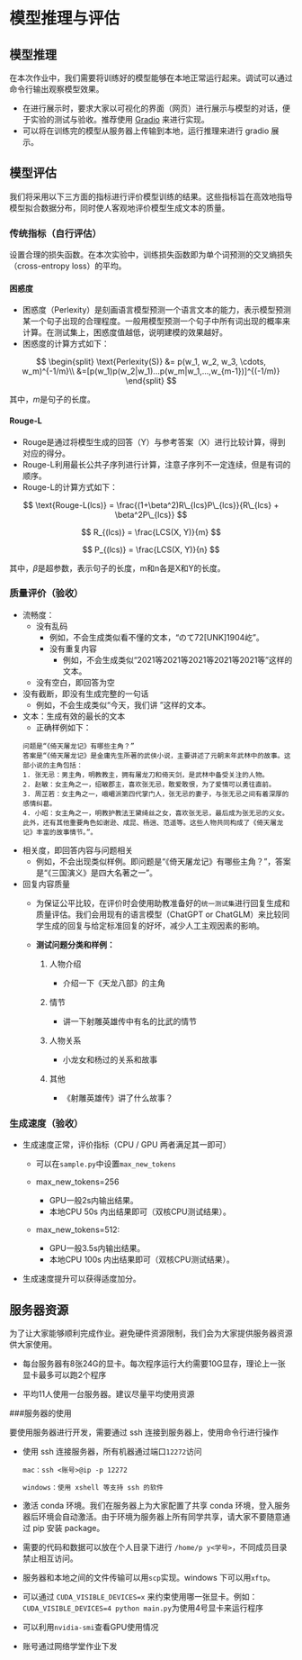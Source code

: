 # 模型推理与评估

## 模型推理

在本次作业中，我们需要将训练好的模型能够在本地正常运行起来。调试可以通过命令行输出观察模型效果。

- 在进行展示时，要求大家以可视化的界面（网页）进行展示与模型的对话，便于实验的测试与验收。推荐使用 [Gradio](https://www.gradio.app/guides/quickstart) 来进行实现。
- 可以将在训练完的模型从服务器上传输到本地，运行推理来进行 gradio 展示。

## 模型评估

我们将采用以下三方面的指标进行评价模型训练的结果。这些指标旨在高效地指导模型拟合数据分布，同时使人客观地评价模型生成文本的质量。

### 传统指标（自行评估）

设置合理的损失函数。在本次实验中，训练损失函数即为单个词预测的交叉熵损失（cross-entropy loss）的平均。

#### 困惑度

* 困惑度（Perlexity）是刻画语言模型预测一个语言文本的能力，表示模型预测某一个句子出现的合理程度。一般用模型预测一个句子中所有词出现的概率来计算。在测试集上，困惑度值越低，说明建模的效果越好。
* 困惑度的计算方式如下：

$$
\begin{split}
\text{Perlexity(S)} &= p(w_1, w_2, w_3, \cdots, w_m)^{-1/m}\\
&=[p(w_1)p(w_2|w_1)...p(w_m|w_1,...,w_{m-1})]^{(-1/m)}
\end{split}
$$

其中，$m$是句子的长度。

#### Rouge-L

* Rouge是通过将模型生成的回答（Y）与参考答案（X）进行比较计算，得到对应的得分。
* Rouge-L利用最长公共子序列进行计算，注意子序列不一定连续，但是有词的顺序。
* Rouge-L的计算方式如下：

$$
\text{Rouge-L(lcs)} = \frac{(1+\beta^2)R\_{lcs}P\_{lcs}}{R\_{lcs} + \beta^2P\_{lcs}}
$$

$$
R_{(lcs)} = \frac{LCS(X, Y)}{m}
$$

$$
P_{(lcs)} = \frac{LCS(X, Y)}{n}
$$

其中，$\beta$是超参数，表示句子的长度，m和n各是X和Y的长度。

### 质量评价（验收）

* 流畅度：
    * 没有乱码
        * 例如，不会生成类似看不懂的文本，“のて72[UNK]1904屹”。
      * 没有重复内容
        * 例如，不会生成类似“2021等2021等2021等2021等2021等”这样的文本。
    * 没有空白，即回答为空  
* 没有截断，即没有生成完整的一句话
    * 例如，不会生成类似“今天，我们讲 ”这样的文本。
* 文本：生成有效的最长的文本
    * 正确样例如下：
    ```
    问题是“《倚天屠龙记》有哪些主角？”
    答案是“《倚天屠龙记》是金庸先生所著的武侠小说，主要讲述了元朝末年武林中的故事。这部小说的主角包括：
    1. 张无忌：男主角，明教教主，拥有屠龙刀和倚天剑，是武林中备受关注的人物。  
    2. 赵敏：女主角之一，绍敏郡主，喜欢张无忌，敢爱敢恨，为了爱情可以勇往直前。  
    3. 周芷若：女主角之一，峨嵋派第四代掌门人，张无忌的妻子，与张无忌之间有着深厚的感情纠葛。  
    4. 小昭：女主角之一，明教护教法王黛绮丝之女，喜欢张无忌，最后成为张无忌的义女。  
    此外，还有其他重要角色如谢逊、成昆、杨逍、范遥等。这些人物共同构成了《倚天屠龙记》丰富的故事情节。”。
    ```
* 相关度，即回答内容与问题相关
    * 例如，不会出现类似样例。即问题是“《倚天屠龙记》有哪些主角？”，答案是“《三国演义》是四大名著之一”。
* 回复内容质量
    * 为保证公平比较，在评价时会使用助教准备好的`统一测试集`进行回复生成和质量评估。我们会用现有的语言模型（ChatGPT or ChatGLM）来比较同学生成的回复与给定标准回复的好坏，减少人工主观因素的影响。

    * **测试问题分类和样例：**

      1. 人物介绍
         * 介绍一下《天龙八部》的主角

      2. 情节
         * 讲一下射雕英雄传中有名的比武的情节

      3. 人物关系
         * 小龙女和杨过的关系和故事

      4. 其他
         - 《射雕英雄传》讲了什么故事？

### 生成速度（验收）

* 生成速度正常，评价指标（CPU / GPU 两者满足其一即可）
  * 可以在`sample.py`中设置`max_new_tokens`
  
  * max_new_tokens=256
    * GPU一般2s内输出结果。
    * 本地CPU 50s 内出结果即可（双核CPU测试结果）。
  
  * max_new_tokens=512:
    * GPU一般3.5s内输出结果。
    * 本地CPU 100s 内出结果即可（双核CPU测试结果）。
  
* 生成速度提升可以获得适度加分。

## 服务器资源

为了让大家能够顺利完成作业。避免硬件资源限制，我们会为大家提供服务器资源供大家使用。

- 每台服务器有8张24G的显卡。每次程序运行大约需要10G显存，理论上一张显卡最多可以跑2个程序

- 平均11人使用一台服务器。建议尽量平均使用资源

###服务器的使用

要使用服务器进行开发，需要通过 ssh 连接到服务器上，使用命令行进行操作

- 使用 ssh 连接服务器，所有机器通过端口`12272`访问

  ```
  mac：ssh <账号>@ip -p 12272
  
  windows：使用 xshell 等支持 ssh 的软件
  ```

- 激活 conda 环境。我们在服务器上为大家配置了共享 conda 环境，登入服务器后环境会自动激活。由于环境为服务器上所有同学共享，请大家不要随意通过 pip 安装 package。

- 需要的代码和数据可以放在个人目录下进行 `/home/p y<学号>`，不同成员目录禁止相互访问。

- 服务器和本地之间的文件传输可以用`scp`实现。windows 下可以用`xftp`。

- 可以通过 `CUDA_VISIBLE_DEVICES=x` 来约束使用哪一张显卡。例如：`CUDA_VISIBLE_DEVICES=4 python main.py`为使用4号显卡来运行程序

- 可以利用`nvidia-smi`查看GPU使用情况

- 账号通过网络学堂作业下发

